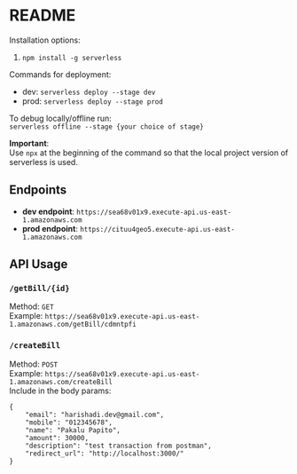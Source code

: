 # README

Installation options: 
1. `npm install -g serverless`

Commands for deployment:
- dev: `serverless deploy --stage dev`
- prod: `serverless deploy --stage prod`

To debug locally/offline run:<br />
`serverless offline --stage {your choice of stage}`

**Important**:<br />
Use `npx` at the beginning of the command so that the local project version of serverless is used.

## Endpoints
- **dev endpoint**: `https://sea68v01x9.execute-api.us-east-1.amazonaws.com`
- **prod endpoint**: `https://cituu4geo5.execute-api.us-east-1.amazonaws.com`

## API Usage

### `/getBill/{id}`
Method: `GET`<br />
Example: `https://sea68v01x9.execute-api.us-east-1.amazonaws.com/getBill/cdmntpfi`

### `/createBill`
Method: `POST`<br />
Example: `https://sea68v01x9.execute-api.us-east-1.amazonaws.com/createBill`<br />
Include in the body params:
```
{
	"email": "harishadi.dev@gmail.com",
	"mobile": "012345678",
	"name": "Pakalu Papito",
	"amount": 30000,
	"description": "test transaction from postman",
	"redirect_url": "http://localhost:3000/"
}
```


